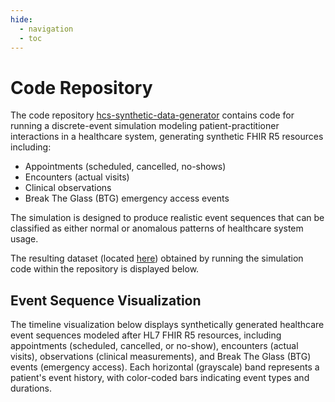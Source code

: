 ```yaml
---
hide:
  - navigation
  - toc
---
```


# Code Repository

The code repository [hcs-synthetic-data-generator](https://github.com/NicklasXYZ/hcs-synthetic-data-generator) contains code for running a discrete-event simulation modeling patient-practitioner interactions in a healthcare system, generating synthetic FHIR R5 resources including:

- Appointments (scheduled, cancelled, no-shows)
- Encounters (actual visits)
- Clinical observations
- Break The Glass (BTG) emergency access events

The simulation is designed to produce realistic event sequences that can be classified as either normal or anomalous patterns of healthcare system usage.

The resulting dataset (located [here](https://github.com/NicklasXYZ/hcs-synthetic-data-generator/docs/data)) obtained by running the simulation code within the repository is displayed below.

## Event Sequence Visualization

The timeline visualization below displays synthetically generated healthcare event sequences modeled after HL7 FHIR R5 resources, including appointments (scheduled, cancelled, or no-show), encounters (actual visits), observations (clinical measurements), and Break The Glass (BTG) events (emergency access). Each horizontal (grayscale) band represents a patient's event history, with color-coded bars indicating event types and durations.

<div id="visualization-container"></div>
